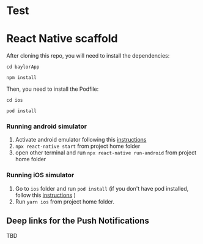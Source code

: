 # Test 

# React Native scaffold

After cloning this repo, you will need to install the dependencies:

`cd baylorApp`

`npm install`

Then, you need to install the Podfile:

`cd ios`

`pod install`

### Running android simulator

1. Activate android emulator following this [instructions](https://facebook.github.io/react-native/docs/running-on-device)
2. `npx react-native start` from project home folder
3. open other terminal and run `npx react-native run-android` from project home folder

### Running iOS simulator

1. Go to `ios` folder and run `pod install` (if you don't have pod installed, follow this [instructions](https://guides.cocoapods.org/using/getting-started.html) )
2. Run `yarn ios` from project home folder.

## Deep links for the Push Notifications

TBD
